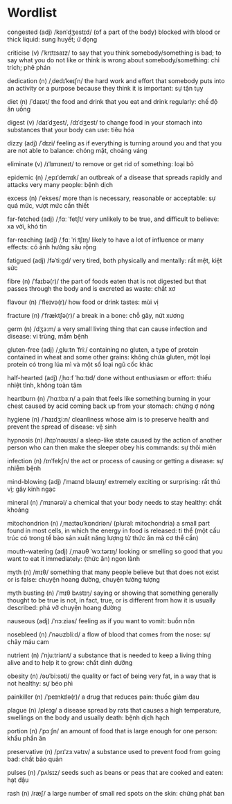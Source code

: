 # Wordlist

congested (adj) /kənˈdʒestɪd/ (of a part of the body) blocked with blood or thick liquid: sung huyết; ứ đọng

criticise (v) /ˈkrɪtɪsaɪz/ to say that you think somebody/something is bad; to say what you do not like or think is wrong about somebody/something: chỉ trích; phê phán

dedication (n) /ˌdedɪˈkeɪʃn/ the hard work and effort that somebody puts into an activity or a purpose because they think it is important: sự tận tụy

diet (n) /ˈdaɪət/ the food and drink that you eat and drink regularly: chế độ ăn uống

digest (v) /daɪˈdʒest/, /dɪˈdʒest/ to change food in your stomach into substances that your body can use: tiêu hóa

dizzy (adj) /ˈdɪzi/ feeling as if everything is turning around you and that you are not able to balance: chóng mặt, choáng váng

eliminate (v) /ɪˈlɪmɪneɪt/ to remove or get rid of something: loại bỏ

epidemic (n) /ˌepɪˈdemɪk/ an outbreak of a disease that spreads rapidly and attacks very many people: bệnh dịch

excess (n) /ˈekses/ more than is necessary, reasonable or acceptable: sự quá mức, vượt mức cần thiết

far-fetched (adj) /ˌfɑː ˈfetʃt/ very unlikely to be true, and difficult to believe: xa vời, khó tin

far-reaching (adj) /ˌfɑː ˈriːtʃɪŋ/ likely to have a lot of influence or many effects: có ảnh hưởng sâu rộng

fatigued (adj) /fəˈtiːɡd/ very tired, both physically and mentally: rất mệt, kiệt sức

fibre (n) /ˈfaɪbə(r)/ the part of foods eaten that is not digested but that passes through the body and is excreted as waste: chất xơ

flavour (n) /ˈfleɪvə(r)/ how food or drink tastes: mùi vị

fracture (n) /ˈfræktʃə(r)/ a break in a bone: chỗ gãy, nứt xương

germ (n) /dʒɜːm/ a very small living thing that can cause infection and disease: vi trùng, mầm bệnh

gluten-free (adj) /ˌɡluːtn ˈfriː/ containing no gluten, a type of protein contained in wheat and some other grains: không chứa gluten, một loại protein có trong lúa mì và một số loại ngũ cốc khác

half-hearted (adj) /ˌhɑːf ˈhɑːtɪd/ done without enthusiasm or effort: thiếu nhiệt tình, không toàn tâm

heartburn (n) /ˈhɑːtbɜːn/ a pain that feels like something burning in your chest caused by acid coming back up from your stomach: chứng ợ nóng

hygiene (n) /ˈhaɪdʒiːn/ cleanliness whose aim is to preserve health and prevent the spread of disease: vệ sinh

hypnosis (n) /hɪpˈnəʊsɪs/ a sleep-like state caused by the action of another person who can then make the sleeper obey his commands: sự thôi miên

infection (n) /ɪnˈfekʃn/ the act or process of causing or getting a disease: sự nhiễm bệnh

mind-blowing (adj) /ˈmaɪnd bləʊɪŋ/ extremely exciting or surprising: rất thú vị; gây kinh ngạc

mineral (n) /ˈmɪnərəl/ a chemical that your body needs to stay healthy: chất khoáng

mitochondrion (n) /ˌmaɪtəʊˈkɒndriən/ (plural: mitochondria) a small part found in most cells, in which the energy in food is released: ti thể (một cấu trúc có trong tế bào sản xuất năng lượng từ thức ăn mà cơ thể cần)

mouth-watering (adj) /ˌmaʊθ ˈwɔːtərɪŋ/ looking or smelling so good that you want to eat it immediately: (thức ăn) ngon lành

myth (n) /mɪθ/ something that many people believe but that does not exist or is false: chuyện hoang đường, chuyện tưởng tượng

myth busting (n) /ˈmɪθ bʌstɪŋ/ saying or showing that something generally thought to be true is not, in fact, true, or is different from how it is usually described: phá vỡ chuyện hoang đường

nauseous (adj) /ˈnɔːziəs/ feeling as if you want to vomit: buồn nôn

nosebleed (n) /ˈnəʊzbliːd/ a flow of blood that comes from the nose: sự chảy máu cam

nutrient (n) /ˈnjuːtriənt/ a substance that is needed to keep a living thing alive and to help it to grow: chất dinh dưỡng

obesity (n) /əʊˈbiːsəti/ the quality or fact of being very fat, in a way that is not healthy: sự béo phì

painkiller (n) /ˈpeɪnkɪlə(r)/ a drug that reduces pain: thuốc giảm đau

plague (n) /pleɪɡ/ a disease spread by rats that causes a high temperature, swellings on the body and usually death: bệnh dịch hạch

portion (n) /ˈpɔːʃn/ an amount of food that is large enough for one person: khẩu phần ăn

preservative (n) /prɪˈzɜːvətɪv/ a substance used to prevent food from going bad: chất bảo quản

pulses (n) /ˈpʌlsɪz/ seeds such as beans or peas that are cooked and eaten: hạt đậu

rash (n) /ræʃ/ a large number of small red spots on the skin: chứng phát ban